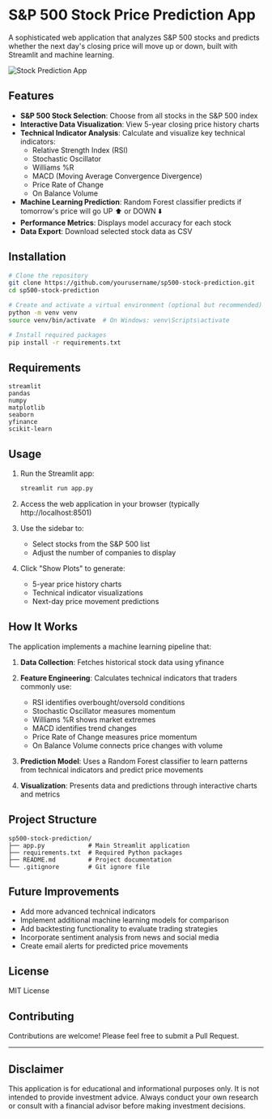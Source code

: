 # S&P 500 Stock Price Prediction App

A sophisticated web application that analyzes S&P 500 stocks and predicts whether the next day's closing price will move up or down, built with Streamlit and machine learning.

![Stock Prediction App](https://via.placeholder.com/800x400?text=S%26P+500+Stock+Prediction+App)

## Features

- **S&P 500 Stock Selection**: Choose from all stocks in the S&P 500 index
- **Interactive Data Visualization**: View 5-year closing price history charts
- **Technical Indicator Analysis**: Calculate and visualize key technical indicators:
  - Relative Strength Index (RSI)
  - Stochastic Oscillator
  - Williams %R
  - MACD (Moving Average Convergence Divergence)
  - Price Rate of Change
  - On Balance Volume
- **Machine Learning Prediction**: Random Forest classifier predicts if tomorrow's price will go UP ⬆️ or DOWN ⬇️
- **Performance Metrics**: Displays model accuracy for each stock
- **Data Export**: Download selected stock data as CSV

## Installation

```bash
# Clone the repository
git clone https://github.com/yourusername/sp500-stock-prediction.git
cd sp500-stock-prediction

# Create and activate a virtual environment (optional but recommended)
python -m venv venv
source venv/bin/activate  # On Windows: venv\Scripts\activate

# Install required packages
pip install -r requirements.txt
```

## Requirements

```
streamlit
pandas
numpy
matplotlib
seaborn
yfinance
scikit-learn
```

## Usage

1. Run the Streamlit app:
   ```bash
   streamlit run app.py
   ```

2. Access the web application in your browser (typically http://localhost:8501)

3. Use the sidebar to:
   - Select stocks from the S&P 500 list
   - Adjust the number of companies to display

4. Click "Show Plots" to generate:
   - 5-year price history charts
   - Technical indicator visualizations
   - Next-day price movement predictions

## How It Works

The application implements a machine learning pipeline that:

1. **Data Collection**: Fetches historical stock data using yfinance
2. **Feature Engineering**: Calculates technical indicators that traders commonly use:
   - RSI identifies overbought/oversold conditions
   - Stochastic Oscillator measures momentum
   - Williams %R shows market extremes
   - MACD identifies trend changes
   - Price Rate of Change measures price momentum
   - On Balance Volume connects price changes with volume

3. **Prediction Model**: Uses a Random Forest classifier to learn patterns from technical indicators and predict price movements
4. **Visualization**: Presents data and predictions through interactive charts and metrics

## Project Structure

```
sp500-stock-prediction/
├── app.py            # Main Streamlit application
├── requirements.txt  # Required Python packages
├── README.md         # Project documentation
└── .gitignore        # Git ignore file
```

## Future Improvements

- Add more advanced technical indicators
- Implement additional machine learning models for comparison
- Add backtesting functionality to evaluate trading strategies
- Incorporate sentiment analysis from news and social media
- Create email alerts for predicted price movements

## License

MIT License

## Contributing

Contributions are welcome! Please feel free to submit a Pull Request.

---

## Disclaimer

This application is for educational and informational purposes only. It is not intended to provide investment advice. Always conduct your own research or consult with a financial advisor before making investment decisions.
